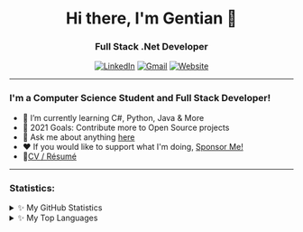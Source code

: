 <h1 align="center">Hi there, I'm Gentian 👋</h1>
<h3 align="center">Full Stack .Net Developer</h3>

<p align="center">
<a href="https://www.linkedin.com/in/gentian-gashi/" target="_blank"><img alt="LinkedIn" src="https://img.shields.io/badge/linkedin-%230077B5.svg?&style=for-the-badge&logo=linkedin&logoColor=white" /></a>
<a href="mailto:genti_gashi8@hotmail.com" target="_blank"><img alt="Gmail" src="https://img.shields.io/badge/gmail-%23D14836.svg?&style=for-the-badge&logo=gmail&logoColor=white" /></a> 
<a href="https://gentiangashi.me/" target="_blank"><img alt="Website" src="https://img.shields.io/badge/website%20-%23323330.svg?&style=for-the-badge&logo=javascript&logoColor=%23F7DF1E" /></a> 
</p>

---
### I'm a Computer Science Student and Full Stack Developer!

- 🌱 I’m currently learning C#, Python, Java & More
- 🥅 2021 Goals: Contribute more to Open Source projects
- 💬 Ask me about anything [here](https://github.com/GentianGashi/GentianGashi/issues)
- ❤️ If you would like to support what I'm doing, [Sponsor Me!](https://github.com/sponsors/GentianGashi)
- 📝[CV / Résumé](https://drive.google.com/file/d/1A76ljQU96k7llZZhW-A9G8uTLNCnrnV_/view)

---
### Statistics:
<details>
<summary>✨ My GitHub Statistics</summary>
  
  *NOTE: Statistics displayed here do not indicate my work ethic, it's a github metric of projects I've decided to upload on github. Feature can be found here [github-readme-stats](https://github.com/anuraghazra/github-readme-stats)*
  
<p align="center"> <img src="https://github-readme-stats.vercel.app/api?username=GentianGashi&show_icons=true&theme=default" alt="GentianGashi" />
</details>
  <details>
<summary>✨ My Top Languages</summary>
  
*NOTE: Top languages displayed here do not indicate my skill level, it's a github metric of languages I've decided to upload on github. Feature can be found here [github-readme-stats](https://github.com/anuraghazra/github-readme-stats)*
  
<p align="center"> <img align="center" src="https://github-readme-stats.vercel.app/api/top-langs/?username=gentiangashi&layout=compact&hide=html" />
</details>
